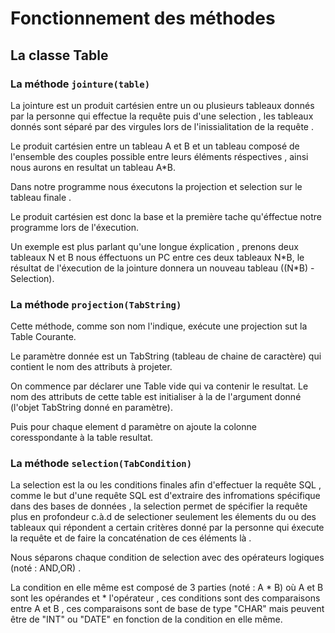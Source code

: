# Fonctionnement des méthodes

## La classe Table

### La méthode `jointure(table)`

La jointure est un produit cartésien entre un ou plusieurs tableaux donnés par la personne qui effectue la requête puis d'une selection , les tableaux donnés sont séparé par des virgules lors de l'inissialitation de la requête .

Le produit cartésien entre un tableau A et B et un tableau composé de l'ensemble des couples possible entre leurs éléments réspectives , ainsi nous aurons en resultat un tableau A\*B.

Dans notre programme nous éxecutons la projection et selection sur le tableau finale .

Le produit cartésien est donc la base et la première tache qu'éffectue notre programme lors de l'éxecution.

Un exemple est plus parlant qu'une longue éxplication , prenons deux tableaux N et B nous éffectuons un PC entre ces deux tableaux N\*B, le résultat de l'éxecution de la jointure donnera un nouveau tableau ((N\*B) - Selection). 

### La méthode `projection(TabString)`

Cette méthode, comme son nom l'indique, exécute une projection sut la Table Courante.

Le paramètre donnée est un TabString (tableau de chaine de caractère) qui contient le nom des attributs à projeter.

On commence par déclarer une Table vide qui va contenir le resultat. Le nom des attributs de cette table est initialiser à  la de l'argument donné (l'objet TabString donné en paramètre).

Puis pour chaque element d paramètre on ajoute la colonne coresspondante à la table resultat.

### La méthode `selection(TabCondition)`

La selection est la ou les conditions finales afin d'effectuer la requête SQL , comme le but d'une requête SQL est d'extraire des infromations spécifique dans des bases de données , la selection permet de spécifier la requête plus en profondeur c.à.d de selectioner seulement les élements du ou des tableaux qui répondent a certain critères donné par la personne qui éxecute la requête et de faire la concaténation de ces éléments là .
 
Nous séparons chaque condition de selection avec des opérateurs logiques (noté : AND,OR) .

La condition en elle même est composé de 3 parties (noté : A \* B) où A et B sont les opérandes et \* l'opérateur , ces conditions sont des comparaisons entre A et B , ces comparaisons sont de base de type "CHAR" mais peuvent être de "INT" ou "DATE" en fonction de la condition en elle même.